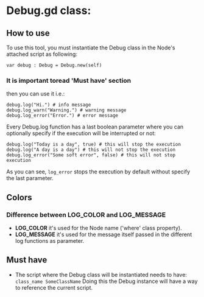 # Debug.gd class:

##  How to use
To use this tool, you must instantiate the Debug class in the Node's attached script as following: 

`var debug : Debug = Debug.new(self)`
### It is important toread 'Must have' section
then you can use it i.e.: 	

	debug.log("Hi.") # info message 
	debug.log_warn("Warning.") # warning message 
	debug.log_error("Error.") # error message 

Every Debug.log function has a last boolean parameter where you can optionally specify if the execution will be interrupted or not:

	debug.log("Today is a day", true) # this will stop the execution
	debug.log("A day is a day") # this will not stop the execution
	debug.log_error("Some soft error", false) # this will not stop execution

As you can see, `log_error` stops the execution by default without specify the last parameter. 

 



## Colors
### Difference between LOG_COLOR and LOG_MESSAGE

 - **LOG_COLOR** it's used for the Node name ('where' class property).
 - **LOG_MESSAGE** it's used for the message itself passed in the different log functions as parameter.

## Must have

 - The script where the Debug class will be instantiated needs to have: `class_name SomeClassName`
Doing this the Debug instance will have a way to reference the current script.  
